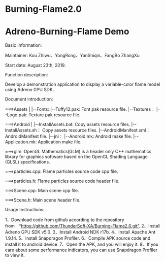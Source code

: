 # Burning-Flame2.0
# Adreno-Burning-Flame Demo


Basic Information:


Maintainer: Kou Zhiwu、YongRong、YanShiqin、FangBo ZhangXu


Start date: August 23th, 2019.


Function description:

Develop a demonstration application to display a variable-color flame model using Adreno GPU SDK.



Document introduction:

===>Assets
    |
    |--Fonts:
         |--Tuffy12.pak:       Font pak resource file.
    |--Textures：
         |--Logo.pak:          Texture pak resource file.


===>Android
    |
    |--InstallAssets.bat:      Copy assets resource files.
    |--InstallAssets.sh：      Copy assets resource files.
    |--AndroidManifest.xml：   AndroidManifest file.
    |--jni：
         |--Android.mk:        Android make file.
         |--Application.mk:    Application make file.


===>glm:   OpenGL Mathematics(GLM) is a header only C++ mathematics library for graphics software based on the OpenGL Shading Language (GLSL) specifications.

===>particles.cpp:   Flame particles source code cpp file.

===>particles.h:   Flame particles source code header file.

===>Scene.cpp:   Main scene cpp file.

===>Scene.h:   Main scene header file.



Usage Instructions:

1、Download code from github according to the repository from　“https://github.com/ThunderSoft-XA/Burning-Flame2.0.git”.
2、Install Adreno GPU SDK v5.0.
3、Install Android NDK r17b.
4、Install Apache Ant 1.9.14.
5、Install Snapdragon Profiler.
6、Compile APK source code and install it to android device.
7、Open the APK, and you will enjoy it.
8、If you care about some performance indicators, you can use Snapdragon Profiler to view it.

